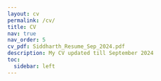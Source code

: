 ```yaml
---
layout: cv
permalink: /cv/
title: CV
nav: true
nav_order: 5
cv_pdf: Siddharth_Resume_Sep_2024.pdf
description: My CV updated till September 2024
toc:
  sidebar: left
---
```

